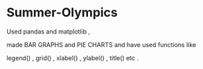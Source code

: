 # Summer-Olympics

Used pandas and matplotlib ,

made BAR GRAPHS   and   PIE CHARTS and have used functions like

legend() ,
grid() ,
xlabel() , 
ylabel() ,
title() etc .
